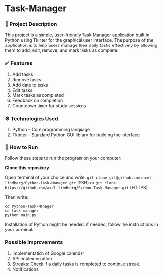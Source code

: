 # Task-Manager

### 📌 Project Description
This project is a simple, user-friendly Task Manager application built in Python using Tkinter for the graphical user interface. The purpose of the application is to help users manage their daily tasks effectively by allowing them to add, edit, remove, and mark tasks as complete.

### ✅ Features
1. Add tasks
2. Remove tasks
3. Add date to tasks
4. Edit tasks
5. Mark tasks as completed
6. Feedback on completion
7. Countdown timer for study sessions

### ⚙️ Technologies Used
1. Python – Core programming language
2. Tkinter – Standard Python GUI library for building the interface

### 🚀 How to Run
Follow these steps to run the program on your computer:

**Clone this repository**

Open terminal of your choice and write:
`git clone git@github.com:axel-lindberg/Python-Task-Manager.git` (SSH)
or `git clone https://github.com/axel-lindberg/Python-Task-Manager.git` (HTTPS)

Then write:
```
cd Python-Task-Manager
cd task-manager
python main.py
```
Installation of Python might be needed, if needed, follow the instructions in your terminal.

### Possible Improvements
1. Implementation of Google calender
2. API implementation
3. Streaks: Check if a daily tasks is completed to continue streak.
4. Notifications


